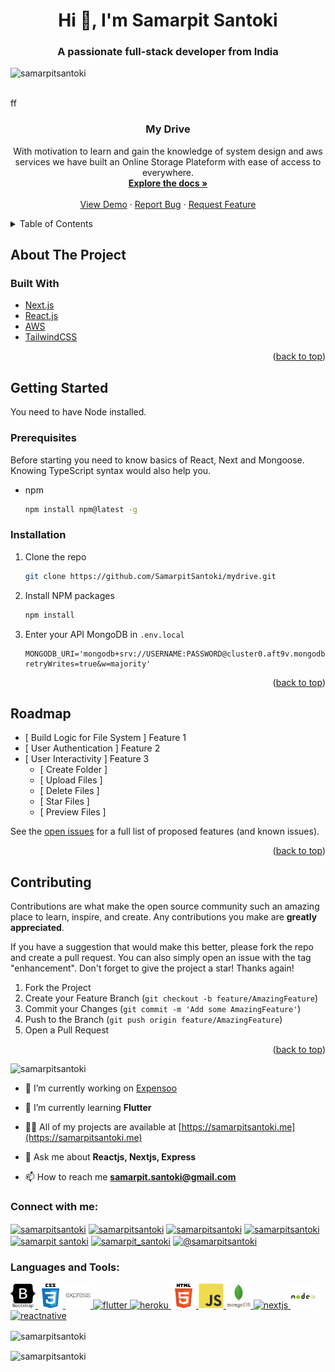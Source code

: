 <div id="top"></div>
<h1 align="center">Hi 👋, I'm Samarpit Santoki</h1>
<h3 align="center">A passionate full-stack developer from India</h3>

<p align="left"> <img src="https://komarev.com/ghpvc/?username=samarpitsantoki&label=Profile%20views&color=0e75b6&style=flat" alt="samarpitsantoki" /> </p>

<!-- PROJECT LOGO -->
<br />ff
<div align="center">
  

<h3 align="center">My Drive</h3>

  <p align="center">
    With motivation to learn and gain the knowledge of system design and aws services we have built an Online Storage Plateform with ease of access to everywhere.
    <br />
    <a href="https://github.com/SamarpitSantoki/mydrive"><strong>Explore the docs »</strong></a>
    <br />
    <br />
    <a href="https://mydrive-mu.vercel.app/">View Demo</a>
    ·
    <a href="https://github.com/SamarpitSantoki/mydrive/issues">Report Bug</a>
    ·
    <a href="https://github.com/SamarpitSantoki/mydrive/issues">Request Feature</a>
  </p>
</div>

<!-- TABLE OF CONTENTS -->
<details>
  <summary>Table of Contents</summary>
  <ol>
    <li>
      <a href="#about-the-project">About The Project</a>
      <ul>
        <li><a href="#built-with">Built With</a></li>
      </ul>
    </li>
    <li>
      <a href="#getting-started">Getting Started</a>
      <ul>
        <li><a href="#prerequisites">Prerequisites</a></li>
        <li><a href="#installation">Installation</a></li>
      </ul>
    </li>
    <li><a href="#usage">Usage</a></li>
    <li><a href="#roadmap">Roadmap</a></li>
    <li><a href="#contributing">Contributing</a></li>
    <li><a href="#license">License</a></li>
    <li><a href="#contact">Contact</a></li>
    <li><a href="#acknowledgments">Acknowledgments</a></li>
  </ol>
</details>

<!-- ABOUT THE PROJECT -->

## About The Project

<!-- [![Product Name Screen Shot][product-screenshot]](https://medi-care2-0.vercel.app/) -->
<!-- 
<p align="right">(<a href="#top">back to top</a>)</p> -->

### Built With

- [Next.js](https://nextjs.org/)
- [React.js](https://reactjs.org/)
- [AWS](https://aws.amazon.com/)
- [TailwindCSS](https://tailwindcss.com/)

<p align="right">(<a href="#top">back to top</a>)</p>

<!-- GETTING STARTED -->

## Getting Started

You need to have Node installed.

### Prerequisites

Before starting you need to know basics of React, Next and Mongoose. Knowing TypeScript syntax would also help you.

- npm
  ```sh
  npm install npm@latest -g
  ```

### Installation

1. Clone the repo
   ```sh
   git clone https://github.com/SamarpitSantoki/mydrive.git
   ```
2. Install NPM packages
   ```sh
   npm install
   ```
3. Enter your API MongoDB in `.env.local`
   ```env
   MONGODB_URI='mongodb+srv://USERNAME:PASSWORD@cluster0.aft9v.mongodb.net/DBNAME?retryWrites=true&w=majority'
   ```

<p align="right">(<a href="#top">back to top</a>)</p>

<!-- ROADMAP -->

## Roadmap

- [ Build Logic for File System ] Feature 1
- [ User Authentication ] Feature 2
- [ User Interactivity ] Feature 3
  - [ Create Folder ]
  - [ Upload Files ]
  - [ Delete Files ]
  - [ Star Files ]
  - [ Preview Files ]

See the [open issues](https://github.com/SamarpitSantoki/mydrive/issues) for a full list of proposed features (and known issues).

<p align="right">(<a href="#top">back to top</a>)</p>

<!-- CONTRIBUTING -->

## Contributing

Contributions are what make the open source community such an amazing place to learn, inspire, and create. Any contributions you make are **greatly appreciated**.

If you have a suggestion that would make this better, please fork the repo and create a pull request. You can also simply open an issue with the tag "enhancement".
Don't forget to give the project a star! Thanks again!

1. Fork the Project
2. Create your Feature Branch (`git checkout -b feature/AmazingFeature`)
3. Commit your Changes (`git commit -m 'Add some AmazingFeature'`)
4. Push to the Branch (`git push origin feature/AmazingFeature`)
5. Open a Pull Request

<p align="right">(<a href="#top">back to top</a>)</p>

<!-- CONTACT -->

<p align="left"> <img src="https://komarev.com/ghpvc/?username=samarpitsantoki&label=Profile%20views&color=0e75b6&style=flat" alt="samarpitsantoki" /> </p>

- 🔭 I’m currently working on [Expensoo](https://github.com/SamarpitSantoki/expensoo)

- 🌱 I’m currently learning **Flutter**

- 👨‍💻 All of my projects are available at [https://samarpitsantoki.me](https://samarpitsantoki.me)

- 💬 Ask me about **Reactjs, Nextjs, Express**

- 📫 How to reach me **samarpit.santoki@gmail.com**

<h3 align="left">Connect with me:</h3>
<p align="left">
<a href="https://codepen.io/samarpitsantoki" target="blank"><img align="center" src="https://raw.githubusercontent.com/rahuldkjain/github-profile-readme-generator/master/src/images/icons/Social/codepen.svg" alt="samarpitsantoki" height="30" width="40" /></a>
<a href="https://dev.to/samarpitsantoki" target="blank"><img align="center" src="https://raw.githubusercontent.com/rahuldkjain/github-profile-readme-generator/master/src/images/icons/Social/devto.svg" alt="samarpitsantoki" height="30" width="40" /></a>
<a href="https://twitter.com/samarpitsantoki" target="blank"><img align="center" src="https://raw.githubusercontent.com/rahuldkjain/github-profile-readme-generator/master/src/images/icons/Social/twitter.svg" alt="samarpitsantoki" height="30" width="40" /></a>
<a href="https://linkedin.com/in/samarpitsantoki" target="blank"><img align="center" src="https://raw.githubusercontent.com/rahuldkjain/github-profile-readme-generator/master/src/images/icons/Social/linked-in-alt.svg" alt="samarpitsantoki" height="30" width="40" /></a>
<a href="https://fb.com/samarpit santoki" target="blank"><img align="center" src="https://raw.githubusercontent.com/rahuldkjain/github-profile-readme-generator/master/src/images/icons/Social/facebook.svg" alt="samarpit santoki" height="30" width="40" /></a>
<a href="https://instagram.com/samarpit_santoki" target="blank"><img align="center" src="https://raw.githubusercontent.com/rahuldkjain/github-profile-readme-generator/master/src/images/icons/Social/instagram.svg" alt="samarpit_santoki" height="30" width="40" /></a>
<a href="https://medium.com/@samarpitsantoki" target="blank"><img align="center" src="https://raw.githubusercontent.com/rahuldkjain/github-profile-readme-generator/master/src/images/icons/Social/medium.svg" alt="@samarpitsantoki" height="30" width="40" /></a>
</p>

<h3 align="left">Languages and Tools:</h3>
<p align="left"> <a href="https://getbootstrap.com" target="_blank" rel="noreferrer"> <img src="https://raw.githubusercontent.com/devicons/devicon/master/icons/bootstrap/bootstrap-plain-wordmark.svg" alt="bootstrap" width="40" height="40"/> </a> <a href="https://www.w3schools.com/css/" target="_blank" rel="noreferrer"> <img src="https://raw.githubusercontent.com/devicons/devicon/master/icons/css3/css3-original-wordmark.svg" alt="css3" width="40" height="40"/> </a> <a href="https://expressjs.com" target="_blank" rel="noreferrer"> <img src="https://raw.githubusercontent.com/devicons/devicon/master/icons/express/express-original-wordmark.svg" alt="express" width="40" height="40"/> </a> <a href="https://flutter.dev" target="_blank" rel="noreferrer"> <img src="https://www.vectorlogo.zone/logos/flutterio/flutterio-icon.svg" alt="flutter" width="40" height="40"/> </a> <a href="https://heroku.com" target="_blank" rel="noreferrer"> <img src="https://www.vectorlogo.zone/logos/heroku/heroku-icon.svg" alt="heroku" width="40" height="40"/> </a> <a href="https://www.w3.org/html/" target="_blank" rel="noreferrer"> <img src="https://raw.githubusercontent.com/devicons/devicon/master/icons/html5/html5-original-wordmark.svg" alt="html5" width="40" height="40"/> </a> <a href="https://developer.mozilla.org/en-US/docs/Web/JavaScript" target="_blank" rel="noreferrer"> <img src="https://raw.githubusercontent.com/devicons/devicon/master/icons/javascript/javascript-original.svg" alt="javascript" width="40" height="40"/> </a> <a href="https://www.mongodb.com/" target="_blank" rel="noreferrer"> <img src="https://raw.githubusercontent.com/devicons/devicon/master/icons/mongodb/mongodb-original-wordmark.svg" alt="mongodb" width="40" height="40"/> </a> <a href="https://nextjs.org/" target="_blank" rel="noreferrer"> <img src="https://cdn.worldvectorlogo.com/logos/nextjs-2.svg" alt="nextjs" width="40" height="40"/> </a> <a href="https://nodejs.org" target="_blank" rel="noreferrer"> <img src="https://raw.githubusercontent.com/devicons/devicon/master/icons/nodejs/nodejs-original-wordmark.svg" alt="nodejs" width="40" height="40"/> </a> <a href="https://reactnative.dev/" target="_blank" rel="noreferrer"> <img src="https://reactnative.dev/img/header_logo.svg" alt="reactnative" width="40" height="40"/> </a> </p>

<p><img align="center" src="https://github-readme-stats.vercel.app/api/top-langs?username=samarpitsantoki&show_icons=true&locale=en&layout=compact" alt="samarpitsantoki" /></p>

<p><img align="center" src="https://github-readme-streak-stats.herokuapp.com/?user=samarpitsantoki&" alt="samarpitsantoki" /></p>

[contributors-shield]: https://img.shields.io/github/contributors/SamarpitSantoki/MediCare2.0.svg?style=for-the-badge
[contributors-url]: https://github.com/SamarpitSantoki/MediCare2.0/graphs/contributors
[forks-shield]: https://img.shields.io/github/forks/SamarpitSantoki/MediCare2.0.svg?style=for-the-badge
[forks-url]: https://github.com/SamarpitSantoki/MediCare2.0/network/members
[stars-shield]: https://img.shields.io/github/stars/SamarpitSantoki/MediCare2.0.svg?style=for-the-badge
[stars-url]: https://github.com/SamarpitSantoki/MediCare2.0/stargazers
[issues-shield]: https://img.shields.io/github/issues/SamarpitSantoki/MediCare2.0.svg?style=for-the-badge
[issues-url]: https://github.com/SamarpitSantoki/MediCare2.0/issues
[license-shield]: https://img.shields.io/github/license/SamarpitSantoki/MediCare2.0.svg?style=for-the-badge
[license-url]: https://github.com/SamarpitSantoki/MediCare2.0/blob/master/LICENSE.txt
[linkedin-shield]: https://img.shields.io/badge/-LinkedIn-black.svg?style=for-the-badge&logo=linkedin&colorB=555
[linkedin-url]: https://linkedin.com/in/samarpit-santoki-9715441b8/
[product-screenshot]: public/images/frontpage.png
